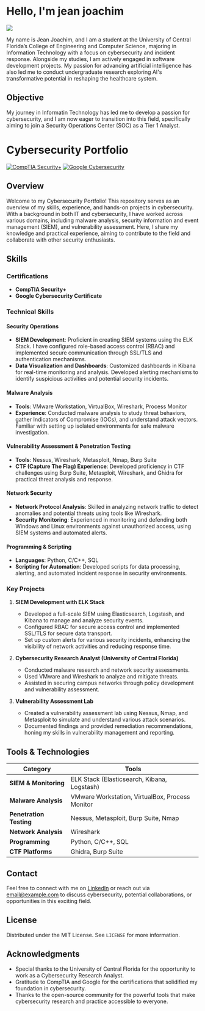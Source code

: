 # Hello, I'm jean joachim 
<a href="https://linkedin.com"><img src=https://www.linkedin.com/in/jean-joachim-b421b7238/ /></a>

My name is Jean Joachim, and I am a student at the University of Central Florida’s College of Engineering and Computer Science, majoring in Information Technology with a focus on cybersecurity and incident response. Alongside my studies, I am actively engaged in software development projects. My passion for advancing artificial intelligence has also led me to conduct undergraduate research exploring AI's transformative potential in reshaping the healthcare system.

## Objective
My journey in Informatin Technology  has led me to develop a passion for cybersecurity, and I am now eager to transition into this field, specifically aiming to join a Security Operations Center (SOC) as a Tier 1 Analyst.

# Cybersecurity Portfolio

[![CompTIA Security+](https://img.shields.io/badge/Certification-Security%2B-blue)]()
[![Google Cybersecurity](https://img.shields.io/badge/Certification-Google%20Cybersecurity-red)]()

## Overview

Welcome to my Cybersecurity Portfolio! This repository serves as an overview of my skills, experience, and hands-on projects in cybersecurity. With a background in both IT and cybersecurity, I have worked across various domains, including malware analysis, security information and event management (SIEM), and vulnerability assessment. Here, I share my knowledge and practical experience, aiming to contribute to the field and collaborate with other security enthusiasts.

## Skills

### Certifications
- **CompTIA Security+**
- **Google Cybersecurity Certificate**

### Technical Skills

#### Security Operations
- **SIEM Development**: Proficient in creating SIEM systems using the ELK Stack. I have configured role-based access control (RBAC) and implemented secure communication through SSL/TLS and authentication mechanisms.
- **Data Visualization and Dashboards**: Customized dashboards in Kibana for real-time monitoring and analysis. Developed alerting mechanisms to identify suspicious activities and potential security incidents.

#### Malware Analysis
- **Tools**: VMware Workstation, VirtualBox, Wireshark, Process Monitor
- **Experience**: Conducted malware analysis to study threat behaviors, gather Indicators of Compromise (IOCs), and understand attack vectors. Familiar with setting up isolated environments for safe malware investigation.

#### Vulnerability Assessment & Penetration Testing
- **Tools**: Nessus, Wireshark, Metasploit, Nmap, Burp Suite
- **CTF (Capture The Flag) Experience**: Developed proficiency in CTF challenges using Burp Suite, Metasploit, Wireshark, and Ghidra for practical threat analysis and response.

#### Network Security
- **Network Protocol Analysis**: Skilled in analyzing network traffic to detect anomalies and potential threats using tools like Wireshark.
- **Security Monitoring**: Experienced in monitoring and defending both Windows and Linux environments against unauthorized access, using SIEM systems and automated alerts.

#### Programming & Scripting
- **Languages**: Python, C/C++, SQL
- **Scripting for Automation**: Developed scripts for data processing, alerting, and automated incident response in security environments.

### Key Projects

1. **SIEM Development with ELK Stack**
   - Developed a full-scale SIEM using Elasticsearch, Logstash, and Kibana to manage and analyze security events.
   - Configured RBAC for secure access control and implemented SSL/TLS for secure data transport.
   - Set up custom alerts for various security incidents, enhancing the visibility of network activities and reducing response time.

2. **Cybersecurity Research Analyst (University of Central Florida)**
   - Conducted malware research and network security assessments.
   - Used VMware and Wireshark to analyze and mitigate threats.
   - Assisted in securing campus networks through policy development and vulnerability assessment.

3. **Vulnerability Assessment Lab**
   - Created a vulnerability assessment lab using Nessus, Nmap, and Metasploit to simulate and understand various attack scenarios.
   - Documented findings and provided remediation recommendations, honing my skills in vulnerability management and reporting.

## Tools & Technologies

| Category                   | Tools                             |
|----------------------------|-----------------------------------|
| **SIEM & Monitoring**      | ELK Stack (Elasticsearch, Kibana, Logstash) |
| **Malware Analysis**       | VMware Workstation, VirtualBox, Process Monitor |
| **Penetration Testing**    | Nessus, Metasploit, Burp Suite, Nmap |
| **Network Analysis**       | Wireshark                         |
| **Programming**            | Python, C/C++, SQL               |
| **CTF Platforms**          | Ghidra, Burp Suite               |

## Contact

Feel free to connect with me on [LinkedIn](https://www.linkedin.com/in/your-profile) or reach out via [email@example.com](mailto:email@example.com) to discuss cybersecurity, potential collaborations, or opportunities in this exciting field.

## License

Distributed under the MIT License. See `LICENSE` for more information.

## Acknowledgments

- Special thanks to the University of Central Florida for the opportunity to work as a Cybersecurity Research Analyst.
- Gratitude to CompTIA and Google for the certifications that solidified my foundation in cybersecurity.
- Thanks to the open-source community for the powerful tools that make cybersecurity research and practice accessible to everyone.
